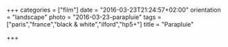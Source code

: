 +++
categories = ["film"]
date = "2016-03-23T21:24:57+02:00"
orientation = "landscape"
photo = "2016-03-23-parapluie"
tags = ["paris","france","black & white","ilford","hp5+"]
title = "Parapluie"

+++
